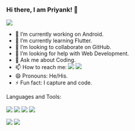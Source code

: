 ### Hi there, I am Priyank! 👋

![](https://komarev.com/ghpvc/?username=iamspd&color=blueviolet&style=flat-square)

<!--
**iamspd/iamspd** is a ✨ _special_ ✨ repository because its `README.md` (this file) appears on your GitHub profile.

Here are some ideas to get you started:
-->

- 🔭 I’m currently working on Android.
- 🌱 I’m currently learning Flutter.
- 👯 I’m looking to collaborate on GitHub.
- 🤔 I’m looking for help with Web Development.
- 💬 Ask me about Coding.
- 📫 How to reach me: 
![](https://img.shields.io/badge/-iamspd-blue?style=flat-square&amp;logo=Linkedin&amp;logoColor=white&amp;link=https://www.linkedin.com/in/iamspd") 
![](https://img.shields.io/badge/-iamspd_-red?style=flat-square&amp;logo=Instagram&amp;logoColor=white&amp;link=https://www.instagram.com/iamspd_")
- 😄 Pronouns: He/His.
- ⚡ Fun fact: I capture and code.

Languages and Tools: <br/><br/>
![](https://img.shields.io/badge/-white?style=logo&amp;logo=Android&amp;logoColor=success&amp;")
![](https://img.shields.io/badge/-white?style=logo&amp;logo=Flutter&amp;logoColor=blue&amp;")
![](https://img.shields.io/badge/-white?style=logo&amp;logo=PHP&amp;logoColor=blueviolet&amp;")
![](https://img.shields.io/badge/-white?style=logo&amp;logo=Java&amp;logoColor=red&amp;")

<img src = "https://github-readme-stats.vercel.app/api/top-langs/?username=iamspd&amp;theme=dark&amp;hide_langs_below=1"/>

<img src = "https://github-readme-stats.vercel.app/api?username=iamspd&&show_icons=true&title_color=ffffff&icon_color=bb2acf&text_color=daf7dc&bg_color=151515"/>

